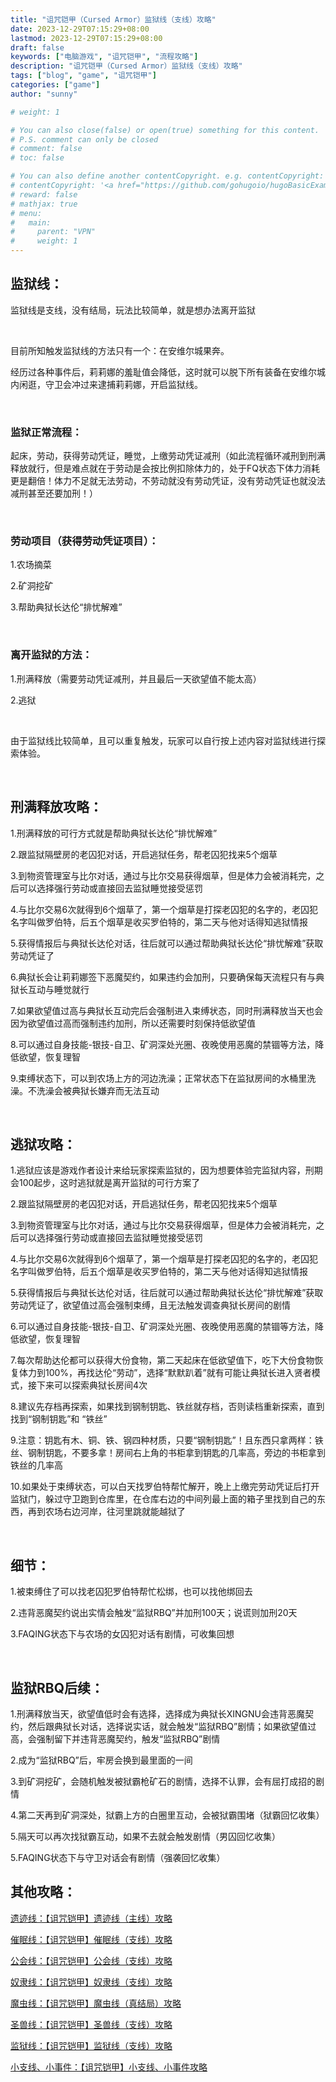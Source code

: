 ```yaml
---
title: "诅咒铠甲（Cursed Armor）监狱线（支线）攻略"
date: 2023-12-29T07:15:29+08:00
lastmod: 2023-12-29T07:15:29+08:00
draft: false
keywords: ["电脑游戏", "诅咒铠甲", "流程攻略"]
description: "诅咒铠甲（Cursed Armor）监狱线（支线）攻略"
tags: ["blog", "game", "诅咒铠甲"]
categories: ["game"]
author: "sunny"

# weight: 1

# You can also close(false) or open(true) something for this content.
# P.S. comment can only be closed
# comment: false
# toc: false

# You can also define another contentCopyright. e.g. contentCopyright: "This is another copyright."
# contentCopyright: '<a href="https://github.com/gohugoio/hugoBasicExample" rel="noopener" target="_blank">See origin</a>'
# reward: false
# mathjax: true
# menu:
#   main:
#     parent: "VPN"
#     weight: 1
---
```


## 监狱线： ##

监狱线是支线，没有结局，玩法比较简单，就是想办法离开监狱

 

目前所知触发监狱线的方法只有一个：在安维尔城果奔。

经历过各种事件后，莉莉娜的羞耻值会降低，这时就可以脱下所有装备在安维尔城内闲逛，守卫会冲过来逮捕莉莉娜，开启监狱线。

 

### 监狱正常流程： ###

起床，劳动，获得劳动凭证，睡觉，上缴劳动凭证减刑（如此流程循环减刑到刑满释放就行，但是难点就在于劳动是会按比例扣除体力的，处于FQ状态下体力消耗更是翻倍！体力不足就无法劳动，不劳动就没有劳动凭证，没有劳动凭证也就没法减刑甚至还要加刑！）

 

### 劳动项目（获得劳动凭证项目）： ###

1.农场摘菜

2.矿洞挖矿

3.帮助典狱长达伦“排忧解难”

 

### 离开监狱的方法： ###

1.刑满释放（需要劳动凭证减刑，并且最后一天欲望值不能太高）

2.逃狱

 

由于监狱线比较简单，且可以重复触发，玩家可以自行按上述内容对监狱线进行探索体验。

 

## 刑满释放攻略： ##

1.刑满释放的可行方式就是帮助典狱长达伦“排忧解难”

2.跟监狱隔壁房的老囚犯对话，开启逃狱任务，帮老囚犯找来5个烟草

3.到物资管理室与比尔对话，通过与比尔交易获得烟草，但是体力会被消耗完，之后可以选择强行劳动或直接回去监狱睡觉接受惩罚

4.与比尔交易6次就得到6个烟草了，第一个烟草是打探老囚犯的名字的，老囚犯名字叫做罗伯特，后五个烟草是收买罗伯特的，第二天与他对话得知逃狱情报

5.获得情报后与典狱长达伦对话，往后就可以通过帮助典狱长达伦“排忧解难”获取劳动凭证了

6.典狱长会让莉莉娜签下恶魔契约，如果违约会加刑，只要确保每天流程只有与典狱长互动与睡觉就行

7.如果欲望值过高与典狱长互动完后会强制进入束缚状态，同时刑满释放当天也会因为欲望值过高而强制违约加刑，所以还需要时刻保持低欲望值

8.可以通过自身技能-银技-自卫、矿洞深处光圈、夜晚使用恶魔的禁锢等方法，降低欲望，恢复理智

9.束缚状态下，可以到农场上方的河边洗澡；正常状态下在监狱房间的水桶里洗澡。不洗澡会被典狱长嫌弃而无法互动

 

## 逃狱攻略： ##

1.逃狱应该是游戏作者设计来给玩家探索监狱的，因为想要体验完监狱内容，刑期会100起步，这时逃狱就是离开监狱的可行方案了

2.跟监狱隔壁房的老囚犯对话，开启逃狱任务，帮老囚犯找来5个烟草

3.到物资管理室与比尔对话，通过与比尔交易获得烟草，但是体力会被消耗完，之后可以选择强行劳动或直接回去监狱睡觉接受惩罚

4.与比尔交易6次就得到6个烟草了，第一个烟草是打探老囚犯的名字的，老囚犯名字叫做罗伯特，后五个烟草是收买罗伯特的，第二天与他对话得知逃狱情报

5.获得情报后与典狱长达伦对话，往后就可以通过帮助典狱长达伦“排忧解难”获取劳动凭证了，欲望值过高会强制束缚，且无法触发调查典狱长房间的剧情

6.可以通过自身技能-银技-自卫、矿洞深处光圈、夜晚使用恶魔的禁锢等方法，降低欲望，恢复理智

7.每次帮助达伦都可以获得大份食物，第二天起床在低欲望值下，吃下大份食物恢复体力到100%，再找达伦“劳动”，选择“默默趴着”就有可能让典狱长进入贤者模式，接下来可以探索典狱长房间4次

8.建议先存档再探索，如果找到钢制钥匙、铁丝就存档，否则读档重新探索，直到找到“钢制钥匙”和 “铁丝”

9.注意：钥匙有木、铜、铁、钢四种材质，只要“钢制钥匙”！且东西只拿两样：铁丝、钢制钥匙，不要多拿！房间右上角的书柜拿到钥匙的几率高，旁边的书柜拿到铁丝的几率高

10.如果处于束缚状态，可以白天找罗伯特帮忙解开，晚上上缴完劳动凭证后打开监狱门，躲过守卫跑到仓库里，在仓库右边的中间列最上面的箱子里找到自己的东西，再到农场右边河岸，往河里跳就能越狱了

 

## 细节： ##

1.被束缚住了可以找老囚犯罗伯特帮忙松绑，也可以找他绑回去 

2.违背恶魔契约说出实情会触发“监狱RBQ”并加刑100天；说谎则加刑20天

3.FAQING状态下与农场的女囚犯对话有剧情，可收集回想

 

## 监狱RBQ后续： ##

1.刑满释放当天，欲望值低时会有选择，选择成为典狱长XINGNU会违背恶魔契约，然后跟典狱长对话，选择说实话，就会触发“监狱RBQ”剧情；如果欲望值过高，会强制留下并违背恶魔契约，触发“监狱RBQ”剧情

2.成为“监狱RBQ”后，牢房会换到最里面的一间

3.到矿洞挖矿，会随机触发被狱霸枪矿石的剧情，选择不认罪，会有屈打成招的剧情

4.第二天再到矿洞深处，狱霸上方的白圈里互动，会被狱霸围堵（狱霸回忆收集）

5.隔天可以再次找狱霸互动，如果不去就会触发剧情（男囚回忆收集）

5.FAQING状态下与守卫对话会有剧情（强袭回忆收集）



## 其他攻略： ##

[遗迹线：【诅咒铠甲】遗迹线（主线）攻略](https://nagisa969.github.io/post/game/cursed-armor-relic-line-guide/)

[催眠线：【诅咒铠甲】催眠线（支线）攻略](https://nagisa969.github.io/post/game/cursed-armor-hypnosis-line-guide/)

[公会线：【诅咒铠甲】公会线（支线）攻略](https://nagisa969.github.io/post/game/cursed-armor-guild-line-guide/)

[奴隶线：【诅咒铠甲】奴隶线（支线）攻略](https://nagisa969.github.io/post/game/cursed-armor-slave-line-guide/)

[魔虫线：【诅咒铠甲】魔虫线（真结局）攻略](https://nagisa969.github.io/post/game/cursed-armor-abbadon-line-guide/)

[圣兽线：【诅咒铠甲】圣兽线（支线）攻略](https://nagisa969.github.io/post/game/cursed-armor-sacred-beast-line-guide/)

[监狱线：【诅咒铠甲】监狱线（支线）攻略](https://nagisa969.github.io/post/game/cursed-armor-prison-line-guide/)

[小支线、小事件：【诅咒铠甲】小支线、小事件攻略](https://nagisa969.github.io/post/game/cursed-armor-independent-quests-and-events-guide/)
